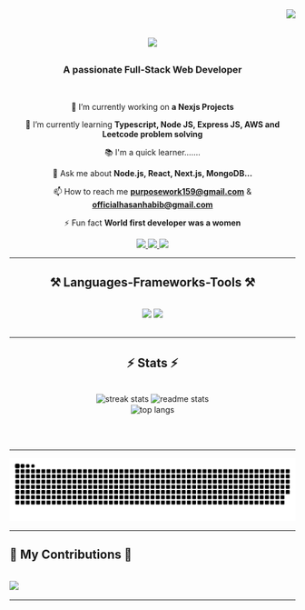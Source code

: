 <img align="right" src="https://visitor-badge.laobi.icu/badge?page_id=iamhasanhabib.iamhasanhabib" />

<h1 align="center">
    <img src="https://readme-typing-svg.herokuapp.com/?font=Righteous&size=35&center=true&vCenter=true&width=500&height=70&duration=4000&lines=Hi+There!+👋;+I'm+Hasan+Habib!;" />
</h1>

<h3 align="center">A passionate Full-Stack Web Developer</h3>

<br/>

<div align="center">
 
 🔭 I’m currently working on **a Nexjs Projects**
 
 🌱 I’m currently learning **Typescript, Node JS, Express JS, AWS and Leetcode problem solving**

 📚 I'm a quick learner.......

 💬 Ask me about **Node.js, React, Next.js, MongoDB...**

📫 How to reach me **purposework159@gmail.com** & **officialhasanhabib@gmail.com**

 ⚡ Fun fact **World first developer was a women**
 
 </div>
 
<div align="center"> 
  <a href="mailto:officialhasanhabib@gmail.com">
    <img src="https://img.shields.io/badge/Gmail-333333?style=for-the-badge&logo=gmail&logoColor=red" />
  </a>
  <a href="https://linkedin.com/in/iamhasanhabib" target="_blank">
    <img src="https://img.shields.io/badge/LinkedIn-0077B5?style=for-the-badge&logo=linkedin&logoColor=white" target="_blank" />
  </a>
    <a href="https://hasandev-pi.vercel.app" target="_blank">
     <img src="https://img.shields.io/badge/Portfolio-FF5722?style=for-the-badge&logo=todoist&logoColor=white" target="_blank" /> <!-- sqlite, safari, google-chrome are other good icon options -->
     </a>
</div>

 <hr/>
 
<h2 align="center">⚒️ Languages-Frameworks-Tools ⚒️</h2>
<br/>
<div align="center">
    <img src="https://skillicons.dev/icons?i=react,bootstrap,mui,html,css,vscode,github,figma,tailwind,git" />
    <img src="https://skillicons.dev/icons?i=nodejs,javascript,typescript,express,firebase,mongodb,nextjs,prisma" /><br>
</div>

<br/>
<hr/>

<h2 align="center">⚡ Stats ⚡</h2>
<br>
<div align=center>
  <img width=390 src="https://github-readme-streak-stats-salesp07.vercel.app/?user=iamhasanhabib&count_private=true&theme=react&border_radius=10" alt="streak stats"/>
  <img width=390 src="https://github-readme-stats-salesp07.vercel.app/api?username=iamhasanhabib&count_private=true&show_icons=true&theme=react&rank_icon=github&border_radius=10" alt="readme stats" />
  <br/>
  <img width=325 align="center" src="https://github-readme-stats-salesp07.vercel.app/api/top-langs/?username=iamhasanhabib&hide=HTML&langs_count=8&layout=compact&theme=react&border_radius=10&size_weight=0.5&count_weight=0.5&exclude_repo=github-readme-stats" alt="top langs" />
</div>

<br/><br/>
<hr/>
<div align="center">
<img  src="https://raw.githubusercontent.com/iamhasanhabib/iamhasanhabib/output/github-contribution-grid-snake.svg" alt="contribution graph" />
</div>
<hr/>

<h3 align="center">
    <h2>🐍 My Contributions 🐍</h2>
  <br>
    <img src="https://readme-typing-svg.herokuapp.com/?font=Righteous&size=25&center=true&vCenter=true&width=500&height=70&duration=4000&lines=Thanks+for+visiting!+✌️;+Shoot+me+a+message+on+Linkedin!;I'm+always+down+to+collab+:)">
</h3>

<br/>
<hr/>



